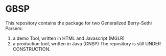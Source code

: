 # GBSP
This repository contains the package for two Generalized Berry-Sethi Parsers:
1) a demo Tool, written in HTML and Javascript (MGLR)
2) a production tool, written in Java (GNSP)
The repository is still UNDER CONSTRUCTION.

